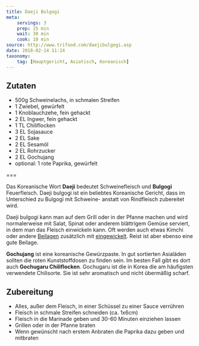 ```yaml
---
title: Daeji Bulgogi
meta:
    servings: 3
    prep: 15 min
    wait: 30 min
    cook: 10 min
source: http://www.trifood.com/daejibulgogi.asp
date: 2018-02-14 11:14
taxonomy:
    tag: [Hauptgericht, Asiatisch, Koreanisch]
---
```

## Zutaten

* 500g Schweinelachs, in schmalen Streifen 
* 1 Zwiebel, gewürfelt
* 1 Knoblauchzehe, fein gehackt
* 2 EL Ingwer, fein gehackt
* 1 TL Chiliflocken
* 3 EL Sojasauce
* 2 EL Sake
* 2 EL Sesamöl
* 2 EL Rohrzucker
* 2 EL Gochujang
* optional: 1 rote Paprika, gewürfelt

===

Das Koreanische Wort **Daeji** bedeutet Schweinefleisch und **Bulgogi** Feuerfleisch. Daeji bulgogi ist ein beliebtes Koreanische Gericht, dass im Unterschied zu Bulgogi mit Schweine- anstatt von Rindfleisch zubereitet wird.

Daeji bulgogi kann man auf dem Grill oder in der Pfanne machen und wird normalerweise mit Salat, Spinat oder anderem blättrigem Gemüse serviert, in dem man das Fleisch einwickeln kann. Oft werden auch etwas Kimchi oder andere [Beilagen](http://www.trifood.com/banchan1.asp) zusätzlich mit [eingewickelt](http://www.trifood.com/ssam.asp). Reist ist aber ebenso eine gute Beilage.

**Gochujang** ist eine koreanische Gewürzpaste. In gut sortierten Asialäden sollten die roten Kunststoffdosen zu finden sein. Im besten Fall gibt es dort auch **Gochugaru Chiliflocken**. Gochugaru ist die in Korea die am häufigsten verwendete Chilisorte. Sie ist sehr aromatisch und nicht übermäßig scharf.

## Zubereitung

* Alles, außer dem Fleisch, in einer Schüssel zu einer Sauce verrühren
* Fleisch in schmale Streifen schneiden (ca. 1x6cm)
* Fleisch in die Marinade geben und 30-60 Minuten einziehen lassen
* Grillen oder in der Pfanne braten
* Wenn gewünscht nach erstem Anbraten die Paprika dazu geben und mitbraten

